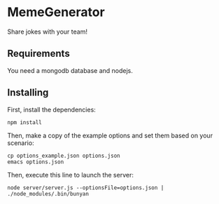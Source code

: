 # MemeGenerator

Share jokes with your team!

## Requirements

You need a mongodb database and nodejs.

## Installing

First, install the dependencies:

```
npm install
```

Then, make a copy of the example options and set them based on your scenario:

```
cp options_example.json options.json
emacs options.json
```

Then, execute this line to launch the server:

```
node server/server.js --optionsFile=options.json | ./node_modules/.bin/bunyan
```
